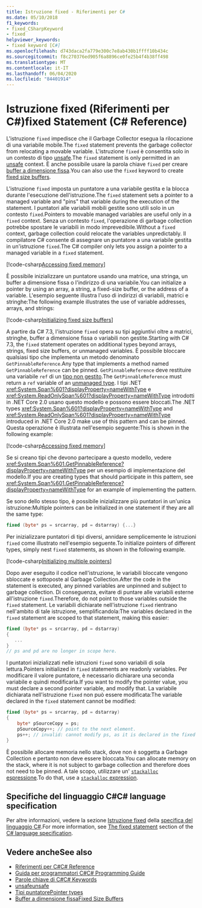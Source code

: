 ```yaml
---
title: Istruzione fixed - Riferimenti per C#
ms.date: 05/10/2018
f1_keywords:
- fixed_CSharpKeyword
- fixed
helpviewer_keywords:
- fixed keyword [C#]
ms.openlocfilehash: d743daca2fa779e300c7e8ab430b1ffff10b434c
ms.sourcegitcommit: f8c270376ed905f6a8896ce0fe25b4f4b38ff498
ms.translationtype: MT
ms.contentlocale: it-IT
ms.lasthandoff: 06/04/2020
ms.locfileid: "84401914"
---
```

# <a name="fixed-statement-c-reference"></a><span data-ttu-id="7d258-102">Istruzione fixed (Riferimenti per C#)</span><span class="sxs-lookup"><span data-stu-id="7d258-102">fixed Statement (C# Reference)</span></span>

<span data-ttu-id="7d258-103">L'istruzione `fixed` impedisce che il Garbage Collector esegua la rilocazione di una variabile mobile.</span><span class="sxs-lookup"><span data-stu-id="7d258-103">The `fixed` statement prevents the garbage collector from relocating a movable variable.</span></span> <span data-ttu-id="7d258-104">L'istruzione `fixed` è consentita solo in un contesto di tipo [unsafe](unsafe.md).</span><span class="sxs-lookup"><span data-stu-id="7d258-104">The `fixed` statement is only permitted in an [unsafe](unsafe.md) context.</span></span> <span data-ttu-id="7d258-105">È anche possibile usare la parola chiave `fixed` per creare [buffer a dimensione fissa](../../programming-guide/unsafe-code-pointers/fixed-size-buffers.md).</span><span class="sxs-lookup"><span data-stu-id="7d258-105">You can also use the `fixed` keyword to create [fixed size buffers](../../programming-guide/unsafe-code-pointers/fixed-size-buffers.md).</span></span>

<span data-ttu-id="7d258-106">L'istruzione `fixed` imposta un puntatore a una variabile gestita e la blocca durante l'esecuzione dell'istruzione.</span><span class="sxs-lookup"><span data-stu-id="7d258-106">The `fixed` statement sets a pointer to a managed variable and "pins" that variable during the execution of the statement.</span></span> <span data-ttu-id="7d258-107">I puntatori alle variabili mobili gestite sono utili solo in un contesto `fixed`.</span><span class="sxs-lookup"><span data-stu-id="7d258-107">Pointers to movable managed variables are useful only in a `fixed` context.</span></span> <span data-ttu-id="7d258-108">Senza un contesto `fixed`, l'operazione di garbage collection potrebbe spostare le variabili in modo imprevedibile.</span><span class="sxs-lookup"><span data-stu-id="7d258-108">Without a `fixed` context, garbage collection could relocate the variables unpredictably.</span></span> <span data-ttu-id="7d258-109">Il compilatore C# consente di assegnare un puntatore a una variabile gestita in un'istruzione `fixed`.</span><span class="sxs-lookup"><span data-stu-id="7d258-109">The C# compiler only lets you assign a pointer to a managed variable in a `fixed` statement.</span></span>

[!code-csharp[Accessing fixed memory](snippets/FixedKeywordExamples.cs#1)]

<span data-ttu-id="7d258-110">È possibile inizializzare un puntatore usando una matrice, una stringa, un buffer a dimensione fissa o l'indirizzo di una variabile.</span><span class="sxs-lookup"><span data-stu-id="7d258-110">You can initialize a pointer by using an array, a string, a fixed-size buffer, or the address of a variable.</span></span> <span data-ttu-id="7d258-111">L'esempio seguente illustra l'uso di indirizzi di variabili, matrici e stringhe:</span><span class="sxs-lookup"><span data-stu-id="7d258-111">The following example illustrates the use of variable addresses, arrays, and strings:</span></span>

[!code-csharp[Initializing fixed size buffers](snippets/FixedKeywordExamples.cs#2)]

<span data-ttu-id="7d258-112">A partire da C# 7.3, l'istruzione `fixed` opera su tipi aggiuntivi oltre a matrici, stringhe, buffer a dimensione fissa o variabili non gestite.</span><span class="sxs-lookup"><span data-stu-id="7d258-112">Starting with C# 7.3, the `fixed` statement operates on additional types beyond arrays, strings, fixed size buffers, or unmanaged variables.</span></span> <span data-ttu-id="7d258-113">È possibile bloccare qualsiasi tipo che implementa un metodo denominato `GetPinnableReference`.</span><span class="sxs-lookup"><span data-stu-id="7d258-113">Any type that implements a method named `GetPinnableReference` can be pinned.</span></span> <span data-ttu-id="7d258-114">`GetPinnableReference` deve restituire una variabile `ref` di un [tipo non gestito](../builtin-types/unmanaged-types.md).</span><span class="sxs-lookup"><span data-stu-id="7d258-114">The `GetPinnableReference` must return a `ref` variable of an [unmanaged type](../builtin-types/unmanaged-types.md).</span></span> <span data-ttu-id="7d258-115">I tipi .NET <xref:System.Span%601?displayProperty=nameWithType> e <xref:System.ReadOnlySpan%601?displayProperty=nameWithType> introdotti in .NET Core 2.0 usano questo modello e possono essere bloccati.</span><span class="sxs-lookup"><span data-stu-id="7d258-115">The .NET types <xref:System.Span%601?displayProperty=nameWithType> and <xref:System.ReadOnlySpan%601?displayProperty=nameWithType> introduced in .NET Core 2.0 make use of this pattern and can be pinned.</span></span> <span data-ttu-id="7d258-116">Questa operazione è illustrata nell'esempio seguente:</span><span class="sxs-lookup"><span data-stu-id="7d258-116">This is shown in the following example:</span></span>

[!code-csharp[Accessing fixed memory](snippets/FixedKeywordExamples.cs#FixedSpan)]

<span data-ttu-id="7d258-117">Se si creano tipi che devono partecipare a questo modello, vedere <xref:System.Span%601.GetPinnableReference?displayProperty=nameWithType> per un esempio di implementazione del modello.</span><span class="sxs-lookup"><span data-stu-id="7d258-117">If you are creating types that should participate in this pattern, see <xref:System.Span%601.GetPinnableReference?displayProperty=nameWithType> for an example of implementing the pattern.</span></span>

<span data-ttu-id="7d258-118">Se sono dello stesso tipo, è possibile inizializzare più puntatori in un'unica istruzione:</span><span class="sxs-lookup"><span data-stu-id="7d258-118">Multiple pointers can be initialized in one statement if they are all the same type:</span></span>

```csharp
fixed (byte* ps = srcarray, pd = dstarray) {...}
```

<span data-ttu-id="7d258-119">Per inizializzare puntatori di tipi diversi, annidare semplicemente le istruzioni `fixed` come illustrato nell'esempio seguente.</span><span class="sxs-lookup"><span data-stu-id="7d258-119">To initialize pointers of different types, simply nest `fixed` statements, as shown in the following example.</span></span>

[!code-csharp[Initializing multiple pointers](snippets/FixedKeywordExamples.cs#3)]

<span data-ttu-id="7d258-120">Dopo aver eseguito il codice nell'istruzione, le variabili bloccate vengono sbloccate e sottoposte al Garbage Collection.</span><span class="sxs-lookup"><span data-stu-id="7d258-120">After the code in the statement is executed, any pinned variables are unpinned and subject to garbage collection.</span></span> <span data-ttu-id="7d258-121">Di conseguenza, evitare di puntare alle variabili esterne all'istruzione `fixed`.</span><span class="sxs-lookup"><span data-stu-id="7d258-121">Therefore, do not point to those variables outside the `fixed` statement.</span></span> <span data-ttu-id="7d258-122">Le variabili dichiarate nell'istruzione `fixed` rientrano nell'ambito di tale istruzione, semplificandola:</span><span class="sxs-lookup"><span data-stu-id="7d258-122">The variables declared in the `fixed` statement are scoped to that statement, making this easier:</span></span>

```csharp
fixed (byte* ps = srcarray, pd = dstarray)
{
   ...
}
// ps and pd are no longer in scope here.
```

<span data-ttu-id="7d258-123">I puntatori inizializzati nelle istruzioni `fixed` sono variabili di sola lettura.</span><span class="sxs-lookup"><span data-stu-id="7d258-123">Pointers initialized in `fixed` statements are readonly variables.</span></span> <span data-ttu-id="7d258-124">Per modificare il valore puntatore, è necessario dichiarare una seconda variabile e quindi modificarla.</span><span class="sxs-lookup"><span data-stu-id="7d258-124">If you want to modify the pointer value, you must declare a second pointer variable, and modify that.</span></span> <span data-ttu-id="7d258-125">La variabile dichiarata nell'istruzione `fixed` non può essere modificata:</span><span class="sxs-lookup"><span data-stu-id="7d258-125">The variable declared in the `fixed` statement cannot be modified:</span></span>

```csharp
fixed (byte* ps = srcarray, pd = dstarray)
{
    byte* pSourceCopy = ps;
    pSourceCopy++; // point to the next element.
    ps++; // invalid: cannot modify ps, as it is declared in the fixed statement.
}
```

<span data-ttu-id="7d258-126">È possibile allocare memoria nello stack, dove non è soggetta a Garbage Collection e pertanto non deve essere bloccata.</span><span class="sxs-lookup"><span data-stu-id="7d258-126">You can allocate memory on the stack, where it is not subject to garbage collection and therefore does not need to be pinned.</span></span> <span data-ttu-id="7d258-127">A tale scopo, utilizzare un' [ `stackalloc` espressione](../operators/stackalloc.md).</span><span class="sxs-lookup"><span data-stu-id="7d258-127">To do that, use a [`stackalloc` expression](../operators/stackalloc.md).</span></span>

## <a name="c-language-specification"></a><span data-ttu-id="7d258-128">Specifiche del linguaggio C#</span><span class="sxs-lookup"><span data-stu-id="7d258-128">C# language specification</span></span>

<span data-ttu-id="7d258-129">Per altre informazioni, vedere la sezione [Istruzione fixed](~/_csharplang/spec/unsafe-code.md#the-fixed-statement) della [specifica del linguaggio C#](~/_csharplang/spec/introduction.md).</span><span class="sxs-lookup"><span data-stu-id="7d258-129">For more information, see [The fixed statement](~/_csharplang/spec/unsafe-code.md#the-fixed-statement) section of the [C# language specification](~/_csharplang/spec/introduction.md).</span></span>

## <a name="see-also"></a><span data-ttu-id="7d258-130">Vedere anche</span><span class="sxs-lookup"><span data-stu-id="7d258-130">See also</span></span>

- [<span data-ttu-id="7d258-131">Riferimenti per C#</span><span class="sxs-lookup"><span data-stu-id="7d258-131">C# Reference</span></span>](../index.md)
- [<span data-ttu-id="7d258-132">Guida per programmatori C#</span><span class="sxs-lookup"><span data-stu-id="7d258-132">C# Programming Guide</span></span>](../../programming-guide/index.md)
- [<span data-ttu-id="7d258-133">Parole chiave di C#</span><span class="sxs-lookup"><span data-stu-id="7d258-133">C# Keywords</span></span>](index.md)
- [<span data-ttu-id="7d258-134">unsafe</span><span class="sxs-lookup"><span data-stu-id="7d258-134">unsafe</span></span>](unsafe.md)
- [<span data-ttu-id="7d258-135">Tipi puntatore</span><span class="sxs-lookup"><span data-stu-id="7d258-135">Pointer types</span></span>](../../programming-guide/unsafe-code-pointers/pointer-types.md)
- [<span data-ttu-id="7d258-136">Buffer a dimensione fissa</span><span class="sxs-lookup"><span data-stu-id="7d258-136">Fixed Size Buffers</span></span>](../../programming-guide/unsafe-code-pointers/fixed-size-buffers.md)
